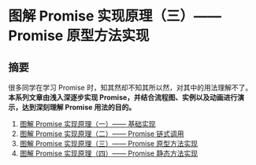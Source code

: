 # 图解 Promise 实现原理（三）—— Promise 原型方法实现

## 摘要

很多同学在学习 Promise 时，知其然却不知其所以然，对其中的用法理解不了。**本系列文章由浅入深逐步实现 Promise，并结合流程图、实例以及动画进行演示，达到深刻理解 Promise 用法的目的。**

1. [图解 Promise 实现原理（一）—— 基础实现](../chapter01/README.md)
2. [图解 Promise 实现原理（二）—— Promise 链式调用](../chapter02/README.md)
3. [图解 Promise 实现原理（三）—— Promise 原型方法实现](./README.md)
4. [图解 Promise 实现原理（四）—— Promise 静态方法实现](../chapter04/README.md)